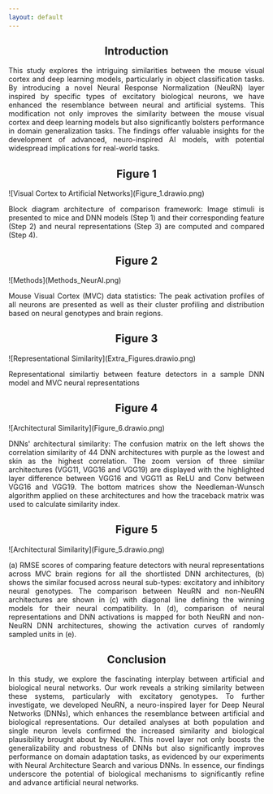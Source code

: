 ```yaml
---
layout: default
---
```


<h2 style="text-align: center;">Introduction</h2>
<p style="text-align: justify">This study explores the intriguing similarities between the mouse visual cortex and deep learning models, particularly in object classification tasks. By introducing a novel Neural Response Normalization (NeuRN) layer inspired by specific types of excitatory biological neurons, we have enhanced the resemblance between neural and artificial systems. This modification not only improves the similarity between the mouse visual cortex and deep learning models but also significantly bolsters performance in domain generalization tasks. The findings offer valuable insights for the development of advanced, neuro-inspired AI models, with potential widespread implications for real-world tasks.</p>

<h2 style="text-align: center;">Figure 1</h2>
![Visual Cortex to Artificial Networks](Figure_1.drawio.png)
<p style="text-align: justify">Block diagram architecture of comparison framework: Image stimuli is presented to mice and DNN models (Step 1) and their corresponding feature (Step 2) and neural representations (Step 3) are computed and compared (Step 4).</p>

<h2 style="text-align: center;">Figure 2</h2>
![Methods](Methods_NeurAI.png)
<p style="text-align: justify">Mouse Visual Cortex (MVC) data statistics: The peak activation profiles of all neurons are presented as well as their cluster profiling and distribution based on neural genotypes and brain regions.</p>

<h2 style="text-align: center">Figure 3</h2>
![Representational Similarity](Extra_Figures.drawio.png)
<p style="text-align: justify">Representational similartiy between feature detectors in a sample DNN model and MVC neural representations</p>


<h2 style="text-align: center">Figure 4</h2>
![Architectural Similarity](Figure_6.drawio.png)
<p style="text-align: justify">DNNs' architectural similarity: The confusion matrix on the left shows the correlation similarity of 44 DNN architectures with purple as the lowest and skin as the highest correlation. The zoom version of three similar architectures (VGG11, VGG16 and VGG19) are displayed with the highlighted layer difference between VGG16 and VGG11 as ReLU and Conv between VGG16 and VGG19. The bottom matrices show the Needleman-Wunsch algorithm applied on these architectures and how the traceback matrix was used to calculate similarity index.</p>

<h2 style="text-align: center">Figure 5</h2>
![Architectural Similarity](Figure_5.drawio.png)
<p style="text-align: justify">(a) RMSE scores of comparing feature detectors with neural representations across MVC brain regions for all the shortlisted DNN architectures, (b) shows the similar focused across neural sub-types: excitatory and inhibitory neural genotypes. The comparison between NeuRN and non-NeuRN architectures are shown in (c) with diagonal line defining the winning models for their neural compatibility. In (d), comparison of neural representations and DNN activations is mapped for both NeuRN and non-NeuRN DNN architectures, showing the activation curves of randomly sampled units in (e).</p>


<h2 style="text-align: center">Conclusion</h2>
<p style="text-align: justify">In this study, we explore the fascinating interplay between artificial and biological neural networks. Our work reveals a striking similarity between these systems, particularly with excitatory genotypes. To further investigate, we developed NeuRN, a neuro-inspired layer for Deep Neural Networks (DNNs), which enhances the resemblance between artificial and biological representations. Our detailed analyses at both population and single neuron levels confirmed the increased similarity and biological plausibility brought about by NeuRN. This novel layer not only boosts the generalizability and robustness of DNNs but also significantly improves performance on domain adaptation tasks, as evidenced by our experiments with Neural Architecture Search and various DNNs. In essence, our findings underscore the potential of biological mechanisms to significantly refine and advance artificial neural networks.</p>



<!-- <script type="text/javascript" src="https://viewer.diagrams.net/js/viewer-static.min.js"></script> -->
